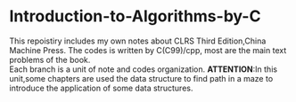# Introduction-to-Algorithms-by-C
This repoistiry includes my own notes about CLRS Third Edition,China Machine Press. The codes is written by C(C99)/cpp, most are the main text problems of the book.  
Each branch is a unit of note and codes organization.
**ATTENTION**:In this unit,some chapters are used the data structure to find path in a maze to introduce the application of some data structures. 
